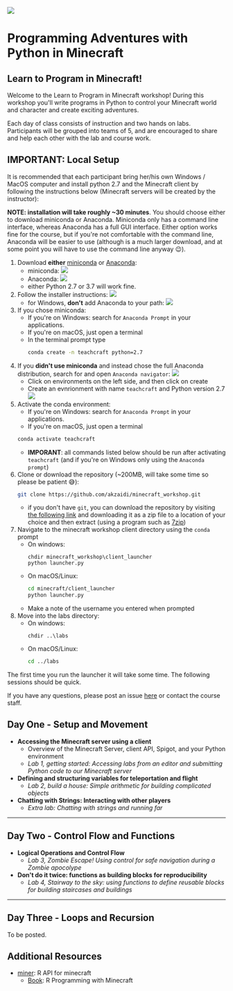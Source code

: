 ![](imgs/minecraft-py-course.png)

Programming Adventures with Python in Minecraft
=================================================

## Learn to Program in Minecraft!

Welcome to the Learn to Program in Minecraft workshop! During this workshop you'll write programs in Python to control your Minecraft world and character and create exciting adventures. 

Each day of class consists of instruction and two hands on labs. Participants will be grouped into teams of 5, and are encouraged to share and help each other with the lab and course work. 

## IMPORTANT: Local Setup

It is recommended that each participant bring her/his own Windows / MacOS computer and install python 2.7 and the Minecraft client by following the instructions below (Minecraft servers will be created by the instructor):

**NOTE: installation will take roughly ~30 minutes**. You should choose either to download miniconda or Anaconda. Miniconda only has a command line interface, whereas Anaconda has a full GUI interface. Either option works fine for the course, but if you're not comfortable with the command line, Anaconda will be easier to use (although is a much larger download, and at some point you will have to use the command line anyway :wink:).

1. Download **either** [miniconda](https://conda.io/miniconda.html) or [Anaconda](https://www.anaconda.com/download/):
    * miniconda: ![](imgs/1-conda-download.PNG)
    * Anaconda: ![](imgs/1b-anaconda-installer.png)
    * either Python 2.7 or 3.7 will work fine.
1. Follow the installer instructions:
    ![](imgs/2-installer.PNG)
    * for Windows, **don't** add Anaconda to your path:
    ![](imgs/3-prompt-path.PNG)
1. If you chose miniconda: 
    - If you're on Windows: search for `Anaconda Prompt` in your applications.
    - If you're on macOS, just open a terminal
    - In the terminal prompt type 
        ```bash
        conda create -n teachcraft python=2.7
        ```
1. If you **didn't use miniconda** and instead chose the full Anaconda distribution, search for and open `Anaconda navigator`:
    ![](imgs/2b-anaconda-navigator.png)
    - Click on environments on the left side, and then click on create
    - Create an evnrionment with name `teachcraft` and Python version 2.7
    ![](imgs/3b-create-navigator.png)
1. Activate the conda environment:
    - If you're on Windows: search for `Anaconda Prompt` in your applications.
    - If you're on macOS, just open a terminal
    ```bash
    conda activate teachcraft
    ```
    - **IMPORANT**: all commands listed below should be run after activating `teachcraft` (and if you're on Windows only using the `Anaconda prompt`)
1. Clone or download the repository (~200MB, will take some time so please be patient :sweat_smile:): 
    ```bash
    git clone https://github.com/akzaidi/minecraft_workshop.git
    ```
    - if you don't have `git`, you can download the repository by visiting [the following link](https://github.com/akzaidi/minecraft_workshop/archive/master.zip) and downloading it as a zip file to a location of your choice and then extract (using a program such as [7zip](https://www.7-zip.org/download.html))
1. Navigate to the minecraft workshop client directory using the `conda` prompt
    * On windows:
        ```CMD
        chdir minecraft_workshop\client_launcher
        python launcher.py
    * On macOS/Linux:
        ```bash
        cd minecraft/client_launcher
        python launcher.py
        ```
    * Make a note of the username you entered when prompted
1. Move into the labs directory:
    * On windows:
        ```CMD
        chdir ..\labs 
    * On macOS/Linux:
        ```bash
        cd ../labs
        ```

The first time you run the launcher it will take some time. The following sessions should be quick.

If you have any questions, please post an issue [here](https://github.com/akzaidi/minecraft_workshop/issues) or contact the course staff.

## Day One - Setup and Movement

* **Accessing the Minecraft server using a client**
    - Overview of the Minecraft Server, client API, Spigot, and your Python environment
    - _Lab 1, getting started: Accessing labs from an editor and submitting Python code to our Minecraft server_
* **Defining and structuring variables for teleportation and flight** 
    - _Lab 2, build a house: Simple arithmetic for building complicated objects_
* **Chatting with Strings: Interacting with other players**
    - _Extra lab: Chatting with strings and running far_


****

## Day Two - Control Flow and Functions

* **Logical Operations and Control Flow**
    - _Lab 3, Zombie Escape! Using control for safe navigation during a Zombie apocolype_
* **Don't do it twice: functions as building blocks for reproducibility**
    - _Lab 4, Stairway to the sky: using functions to define reusable blocks for building staircases and buildings_

****

## Day Three - Loops and Recursion

To be posted.

## Additional Resources

- [miner](https://github.com/ropenscilabs/miner): R API for minecraft
    * [Book](https://github.com/ropenscilabs/miner): R Programming with Minecraft